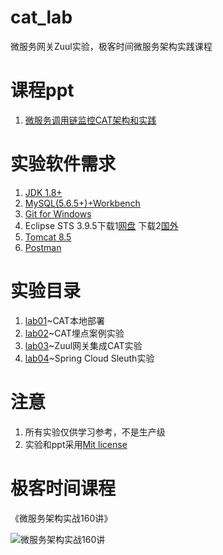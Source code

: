 # cat_lab
微服务网关Zuul实验，极客时间微服务架构实践课程

# 课程ppt
1. [微服务调用链监控CAT架构和实践](ppt/微服务调用链监控CAT架构和实践.pdf)

# 实验软件需求
1. [JDK 1.8+](http://www.oracle.com/technetwork/java/javase/downloads/jdk8-downloads-2133151.html)
2. [MySQL(5.6.5+)+Workbench](https://dev.mysql.com/downloads/)
3. [Git for Windows](https://gitforwindows.org/)
4. Eclipse STS 3.9.5下载1[网盘](https://pan.baidu.com/s/1xqy4G_r9N24WODBBuGlIog) 下载2[国外](https://spring.io/tools)
5. [Tomcat 8.5](https://tomcat.apache.org/)
6. [Postman](https://www.getpostman.com/)

# 实验目录
1. [lab01](lab01)~CAT本地部署
2. [lab02](lab02)~CAT埋点案例实验
3. [lab03](lab03)~Zuul网关集成CAT实验
4. [lab04](lab04)~Spring Cloud Sleuth实验


# 注意
1. 所有实验仅供学习参考，不是生产级
2. 实验和ppt采用[Mit license](LICENSE)

# 极客时间课程

《微服务架构实战160讲》

![微服务架构实战160讲](https://github.com/spring2go/oauth2lab/blob/master/image/course_ad.jpg)
